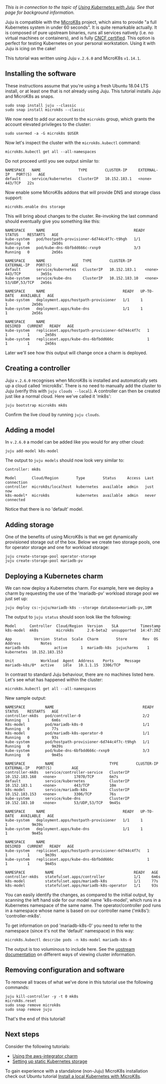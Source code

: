 *This is in connection to the topic of [Using Kubernetes with Juju](/t/using-kubernetes-with-juju/1090). See that page for background information.*

Juju is compatible with the [MicroK8s](https://microk8s.io) project, which aims to provide "a full Kubernetes system in under 60 seconds". It is quite remarkable actually. It is composed of pure upstream binaries, runs all services natively (i.e. no virtual machines or containers), and is fully [CNCF certified](https://www.cncf.io/certification/software-conformance/). This option is perfect for testing Kubernetes on your personal workstation. Using it with Juju is icing on the cake!

This tutorial was written using Juju `v.2.6.0` and MicroK8s `v1.14.1`.

<h2 id="heading--installing-the-software">Installing the software</h2>

These instructions assume that you're using a fresh Ubuntu 18.04 LTS install, or at least one that is not already using Juju. This tutorial installs Juju and MicroK8s as snaps.

``` text
sudo snap install juju --classic
sudo snap install microk8s --classic 
```

We now need to add our account to the `microk8s` group, which grants the account elevated privileges to the cluster:

```text
sudo usermod -a -G microk8s $USER
``` 

Now let's inspect the cluster with the `microk8s.kubectl` command:

``` text
microk8s.kubectl get all --all-namespaces
```

Do not proceed until you see output similar to:

```text
NAMESPACE   NAME                 TYPE        CLUSTER-IP     EXTERNAL-IP   PORT(S)   AGE
default     service/kubernetes   ClusterIP   10.152.183.1   <none>        443/TCP   22s
```

Now enable some MicroK8s addons that will provide DNS and storage class support:

```text
microk8s.enable dns storage
```

This will bring about changes to the cluster. Re-invoking the last command should eventually give you something like this:

```text
NAMESPACE     NAME                                        READY   STATUS    RESTARTS   AGE
kube-system   pod/hostpath-provisioner-6d744c4f7c-t9hgh   1/1     Running   0          2m50s
kube-system   pod/kube-dns-6bfbdd666c-rxnp9               3/3     Running   0          2m56s

NAMESPACE     NAME                 TYPE        CLUSTER-IP      EXTERNAL-IP   PORT(S)         AGE
default       service/kubernetes   ClusterIP   10.152.183.1    <none>        443/TCP         3m55s
kube-system   service/kube-dns     ClusterIP   10.152.183.10   <none>        53/UDP,53/TCP   2m56s

NAMESPACE     NAME                                   READY   UP-TO-DATE   AVAILABLE   AGE
kube-system   deployment.apps/hostpath-provisioner   1/1     1            1           2m50s
kube-system   deployment.apps/kube-dns               1/1     1            1           2m56s

NAMESPACE     NAME                                              DESIRED   CURRENT   READY   AGE
kube-system   replicaset.apps/hostpath-provisioner-6d744c4f7c   1         1         1       2m50s
kube-system   replicaset.apps/kube-dns-6bfbdd666c               1         1         1       2m56s
```

Later we'll see how this output will change once a charm is deployed.

<h2 id="heading--creating-a-controller">Creating a controller</h2>

Juju `v.2.6.0` recognises when MicroK8s is installed and automatically sets up a cloud called 'microk8s'. There is no need to manually add the cluster to Juju (verify this with `juju clouds --local`). A controller can then be created just like a normal cloud. Here we've called it 'mk8s':

```text
juju bootstrap microk8s mk8s
```

Confirm the live cloud by running `juju clouds`.

<h2 id="heading--adding-a-model">Adding a model</h2>

In `v.2.6.0` a model can be added like you would for any other cloud:

```text
juju add-model k8s-model
```

The output to `juju models` should now look very similar to:

```text
Controller: mk8s

Model       Cloud/Region        Type        Status     Access  Last connection
controller  microk8s/localhost  kubernetes  available  admin   just now
k8s-model*  microk8s            kubernetes  available  admin   never connected
```

Notice that there is no 'default' model.

<h2 id="heading--adding-storage">Adding storage</h2>

One of the benefits of using MicroK8s is that we get dynamically provisioned storage out of the box. Below we create two storage pools, one for operator storage and one for workload storage:

```text
juju create-storage-pool operator-storage
juju create-storage-pool mariadb-pv
```

<h2 id="heading--deploying-a-kubernetes-charm">Deploying a Kubernetes charm</h2>

We can now deploy a Kubernetes charm. For example, here we deploy a charm by requesting the use of the 'mariadb-pv' workload storage pool we just set up:

```text
juju deploy cs:~juju/mariadb-k8s --storage database=mariadb-pv,10M
```

The output to `juju status` should soon look like the following:

```text
Model      Controller  Cloud/Region  Version    SLA          Timestamp
k8s-model  mk8s        microk8s      2.6-beta2  unsupported  14:47:20Z

App          Version  Status  Scale  Charm        Store       Rev  OS          Address         Notes
mariadb-k8s           active      1  mariadb-k8s  jujucharms    1  kubernetes  10.152.183.153  

Unit            Workload  Agent  Address    Ports     Message
mariadb-k8s/0*  active    idle   10.1.1.15  3306/TCP
```

In contrast to standard Juju behaviour, there are no machines listed here. Let's see what has happened within the cluster:

```text
microk8s.kubectl get all --all-namespaces
```

New sample output:

```text
NAMESPACE         NAME                                        READY   STATUS    RESTARTS   AGE
controller-mk8s   pod/controller-0                            2/2     Running   1          6m6s
k8s-model         pod/mariadb-k8s-0                           1/1     Running   0          77s
k8s-model         pod/mariadb-k8s-operator-0                  1/1     Running   0          93s
kube-system       pod/hostpath-provisioner-6d744c4f7c-t9hgh   1/1     Running   0          9m39s
kube-system       pod/kube-dns-6bfbdd666c-rxnp9               3/3     Running   0          9m45s

NAMESPACE         NAME                         TYPE        CLUSTER-IP       EXTERNAL-IP   PORT(S)         AGE
controller-mk8s   service/controller-service   ClusterIP   10.152.183.168   <none>        17070/TCP       6m7s
default           service/kubernetes           ClusterIP   10.152.183.1     <none>        443/TCP         10m
k8s-model         service/mariadb-k8s          ClusterIP   10.152.183.153   <none>        3306/TCP        76s
kube-system       service/kube-dns             ClusterIP   10.152.183.10    <none>        53/UDP,53/TCP   9m45s

NAMESPACE     NAME                                   READY   UP-TO-DATE   AVAILABLE   AGE
kube-system   deployment.apps/hostpath-provisioner   1/1     1            1           9m39s
kube-system   deployment.apps/kube-dns               1/1     1            1           9m45s

NAMESPACE     NAME                                              DESIRED   CURRENT   READY   AGE
kube-system   replicaset.apps/hostpath-provisioner-6d744c4f7c   1         1         1       9m39s
kube-system   replicaset.apps/kube-dns-6bfbdd666c               1         1         1       9m45s

NAMESPACE         NAME                                    READY   AGE
controller-mk8s   statefulset.apps/controller             1/1     6m6s
k8s-model         statefulset.apps/mariadb-k8s            1/1     77s
k8s-model         statefulset.apps/mariadb-k8s-operator   1/1     93s
```

You can easily identify the changes, as compared to the initial output, by scanning the left hand side for our model name 'k8s-model', which runs in a Kubernetes namespace of the same name. The operator/controller pod runs in a namespace whose name is based on our controller name ('mk8s'): 'controller-mk8s'.

To get information on pod 'mariadb-k8s-0' you need to refer to the namespace (since it's not the 'default' namespace) in this way:

```text
microk8s.kubectl describe pods -n k8s-model mariadb-k8s-0
```

The output is too voluminous to include here. See the [upstream documentation](https://kubernetes.io/docs/reference/kubectl/cheatsheet/#viewing-finding-resources) on different ways of viewing cluster information.

<h2 id="heading--removing-configuration-and-software">Removing configuration and software</h2>

To remove all traces of what we've done in this tutorial use the following commands:

```text
juju kill-controller -y -t 0 mk8s
microk8s.reset
sudo snap remove microk8s
sudo snap remove juju
```

That's the end of this tutorial!

<h2 id="heading--next-steps">Next steps</h2>

Consider the following tutorials:

-   [Using the aws-integrator charm](/t/using-the-aws-integrator-charm-tutorial/1192)
-   [Setting up static Kubernetes storage](/t/setting-up-static-kubernetes-storage-tutorial/1193)

To gain experience with a standalone (non-Juju) MicroK8s installation check out Ubuntu tutorial [Install a local Kubernetes with MicroK8s](https://tutorials.ubuntu.com/tutorial/install-a-local-kubernetes-with-microk8s).
